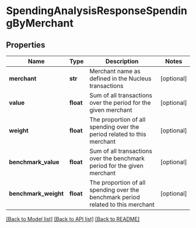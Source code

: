 # SpendingAnalysisResponseSpendingByMerchant

## Properties
Name | Type | Description | Notes
------------ | ------------- | ------------- | -------------
**merchant** | **str** | Merchant name as defined in the Nucleus transactions | [optional] 
**value** | **float** | Sum of all transactions over the period for the given merchant | [optional] 
**weight** | **float** | The proportion of all spending over the period related to this merchant | [optional] 
**benchmark_value** | **float** | Sum of all transactions over the benchmark period for the given merchant | [optional] 
**benchmark_weight** | **float** | The proportion of all spending over the benchmark period related to this merchant | [optional] 

[[Back to Model list]](../README.md#documentation-for-models) [[Back to API list]](../README.md#documentation-for-api-endpoints) [[Back to README]](../README.md)


